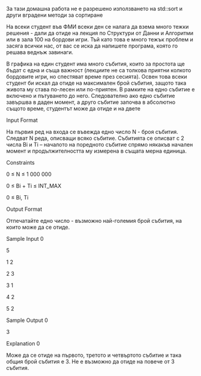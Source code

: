 За тази домашна работа не е разрешено използването на std::sort и други вградени методи за сортиране

На всеки студент във ФМИ всеки ден се налага да взема много тежки решения - дали да отиде на лекция по Структури от Данни и Алгоритми или в зала 100 на бордови игри. Тъй като това е много тежък проблем и засяга всички нас, от вас се иска да напишете програма, която го решава веднъж завинаги.

В графика на един студент има много събития, които за простота ще бъдат с една и съща важност (лекциите не са толкова приятни колкото бордовите игри, но спестяват време през сесията). Освен това всеки студент би искал да отиде на максимален брой събития, защото така живота му става по-лесен или по-приятен. В рамките на едно събитие е включено и пътуването до него. Следователно ако едно събитие завършва в даден момент, а друго събитие започва в абсолютно същото време, студентът може да отиде и на двете

Input Format

На първия ред на входа се въвежда едно число N - броя събития. Следват N реда, описващи всяко събитие. Събитията се описват с 2 числа Bi и Тi – началото на поредното събитие спрямо някакъв начален момент и продължителността му измерена в същата мерна единица.

Constraints

0 ≤ N ≤ 1 000 000

0 ≤ Bi + Ti ≤ INT_MAX

0 ≤ Bi, Ti

Output Format

Отпечатайте едно число - възможно най-големия брой събития, на които може да се отиде.

Sample Input 0

5

1 2

2 3

3 1

4 2

5 2

Sample Output 0

3

Explanation 0

Може да се отиде на първото, третото и четвъртото събитие и така общия брой събития е 3. Не е възможно да отиде на повече от 3 събития.
